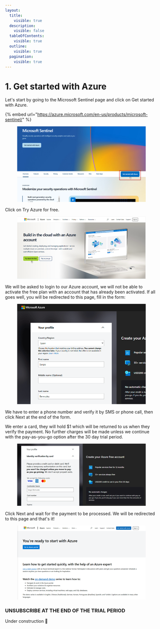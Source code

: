 ```yaml
---
layout:
  title:
    visible: true
  description:
    visible: false
  tableOfContents:
    visible: true
  outline:
    visible: true
  pagination:
    visible: true
---
```


# 1. Get started with Azure

Let's start by going to the Microsoft Sentinel page and click on Get started with Azure.

{% embed url="https://azure.microsoft.com/en-us/products/microsoft-sentinel/" %}

<figure><img src="../.gitbook/assets/image.png" alt=""><figcaption></figcaption></figure>

Click on Try Azure for free.

<figure><img src="../.gitbook/assets/image (1).png" alt=""><figcaption></figcaption></figure>

We will be asked to login to our Azure account, we will not be able to activate the free plan with an account that has already been activated. If all goes well, you will be redirected to this page, fill in the form:

<figure><img src="../.gitbook/assets/image (2).png" alt=""><figcaption></figcaption></figure>

We have to enter a phone number and verify it by SMS or phone call, then click Next at the end of the form.

We enter a card, they will hold $1 which will be returned to us when they verify the payment. No further charges will be made unless we continue with the pay-as-you-go option after the 30 day trial period.

<figure><img src="../.gitbook/assets/image (3).png" alt=""><figcaption></figcaption></figure>

Click Next and wait for the payment to be processed. We will be redirected to this page and that's it!

<figure><img src="../.gitbook/assets/image (4).png" alt=""><figcaption></figcaption></figure>

### UNSUBSCRIBE AT THE END OF THE TRIAL PERIOD

Under construction 🚧
